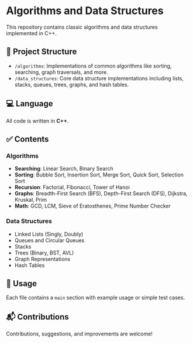# Algorithms and Data Structures

This repository contains classic algorithms and data structures implemented in C++.

## 📁 Project Structure

- `/algorithms`: Implementations of common algorithms like sorting, searching, graph traversals, and more.
- `/data_structures`: Core data structure implementations including lists, stacks, queues, trees, graphs, and hash tables.

## 💻 Language

All code is written in **C++**.

## ✅ Contents

### Algorithms
- **Searching**: Linear Search, Binary Search
- **Sorting**: Bubble Sort, Insertion Sort, Merge Sort, Quick Sort, Selection Sort
- **Recursion**: Factorial, Fibonacci, Tower of Hanoi
- **Graphs**: Breadth-First Search (BFS), Depth-First Search (DFS), Dijkstra, Kruskal, Prim
- **Math**: GCD, LCM, Sieve of Eratosthenes, Prime Number Checker

### Data Structures
- Linked Lists (Singly, Doubly)
- Queues and Circular Queues
- Stacks
- Trees (Binary, BST, AVL)
- Graph Representations
- Hash Tables

## 🧪 Usage

Each file contains a `main` section with example usage or simple test cases.

## 📬 Contributions

Contributions, suggestions, and improvements are welcome!
